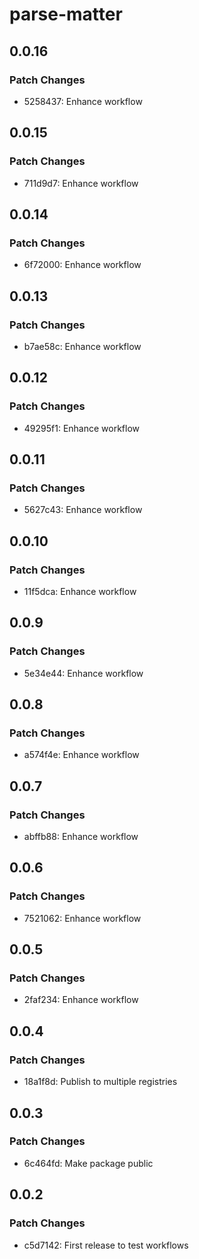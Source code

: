 # parse-matter

## 0.0.16

### Patch Changes

- 5258437: Enhance workflow

## 0.0.15

### Patch Changes

- 711d9d7: Enhance workflow

## 0.0.14

### Patch Changes

- 6f72000: Enhance workflow

## 0.0.13

### Patch Changes

- b7ae58c: Enhance workflow

## 0.0.12

### Patch Changes

- 49295f1: Enhance workflow

## 0.0.11

### Patch Changes

- 5627c43: Enhance workflow

## 0.0.10

### Patch Changes

- 11f5dca: Enhance workflow

## 0.0.9

### Patch Changes

- 5e34e44: Enhance workflow

## 0.0.8

### Patch Changes

- a574f4e: Enhance workflow

## 0.0.7

### Patch Changes

- abffb88: Enhance workflow

## 0.0.6

### Patch Changes

- 7521062: Enhance workflow

## 0.0.5

### Patch Changes

- 2faf234: Enhance workflow

## 0.0.4

### Patch Changes

- 18a1f8d: Publish to multiple registries

## 0.0.3

### Patch Changes

- 6c464fd: Make package public

## 0.0.2

### Patch Changes

- c5d7142: First release to test workflows
